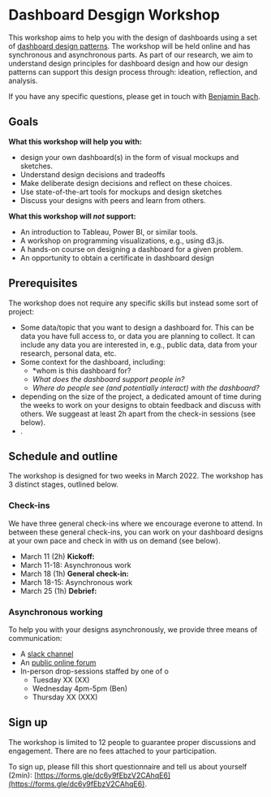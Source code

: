 # Dashboard Desgign Workshop
This workshop aims to help you with the design of dashboards using a set of [dashboard design patterns](patterns.html). The workshop will be held online and has synchronous and asynchronous parts. As part of our research, we aim to understand design principles for dashboard design and how our design patterns can support this design process through: ideation, reflection, and analysis.  

If you have any specific questions, please get in touch with [Benjamin Bach](mailto:bbach@inf.ed.ac.uk). 

## Goals 

**What this workshop will help you with:**
* design your own dashboard(s) in the form of visual mockups and sketches.
* Understand design decisions and tradeoffs
* Make deliberate design decisions and reflect on these choices.
* Use state-of-the-art tools for mockups and design sketches
* Discuss your designs with peers and learn from others. 

**What this workshop will *not* support:**
* An introduction to Tableau, Power BI, or similar tools.
* A workshop on programming visualizations, e.g., using d3.js. 
* A hands-on course on designing a dashboard for a given problem.
* An opportunity to obtain a certificate in dashboard design

## Prerequisites

The workshop does not require any specific skills but instead some sort of project: 
* Some data/topic that you want to design a dashboard for. This can be data you have full access to, or data you are planning to collect. It can include any data you are interested in, e.g., public data, data from your research, personal data, etc.
* Some context for the dashboard, including: 
  * *whom is this dashboard for? 
  * *What does the dashboard support people in?* 
  * *Where do people see (and potentially interact) with the dashboard?*
* depending on the size of the project, a dedicated amount of time during the weeks to work on your designs to obtain feedback and discuss with others. We suggeast at least 2h apart from the check-in sessions (see below).
* .


## Schedule and outline

The workshop is designed for two weeks in March 2022. The workshop has 3 distinct stages, outlined below.

### Check-ins

We have three general check-ins where we encourage everone to attend. In between these general check-ins, you can work on your dashboard designs at your own pace and check in with us on demand (see below).

* March 11 (2h) **Kickoff:**  
* March 11-18: Asynchronous work 
* March 18 (1h) **General check-in:**
* March 18-15: Asynchronous work
* March 25 (1h) **Debrief:**

### Asynchronous working

To help you with your designs asynchronously, we provide three means of communication: 
* A [slack channel](https://join.slack.com/t/slack-4wm6695/shared_invite/zt-14x7ju7f5-IkAXD47iBTVZUBNCS4CI~g) 
* An [public online forum](https://github.com/dashboarddesignpatterns/dashboarddesignpatterns.github.io/discussions)
* In-person drop-sessions staffed by one of o
  * Tuesday XX (XX)
  * Wednesday 4pm-5pm (Ben)
  * Thursday XX (XXX)

## Sign up

The workshop is limited to 12 people to guarantee proper discussions and engagement. There are no fees attached to your participation.

To sign up, please fill this short questionnaire and tell us about yourself (2min): [https://forms.gle/dc6y9fEbzV2CAhqE6](https://forms.gle/dc6y9fEbzV2CAhqE6).

